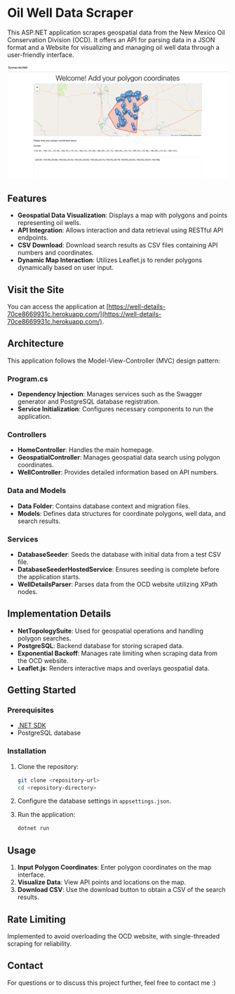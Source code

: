 # Oil Well Data Scraper

This ASP.NET application scrapes geospatial data from the New Mexico Oil Conservation Division (OCD). It offers an API for parsing data in a JSON format and a Website for visualizing and managing oil well data through a user-friendly interface.

![An image displaying a map with items over a red polygon](image.png)

## Features

- **Geospatial Data Visualization**: Displays a map with polygons and points representing oil wells.
- **API Integration**: Allows interaction and data retrieval using RESTful API endpoints.
- **CSV Download**: Download search results as CSV files containing API numbers and coordinates.
- **Dynamic Map Interaction**: Utilizes Leaflet.js to render polygons dynamically based on user input.

## Visit the Site

You can access the application at [https://well-details-70ce8669931c.herokuapp.com/](https://well-details-70ce8669931c.herokuapp.com/).

## Architecture

This application follows the Model-View-Controller (MVC) design pattern:

### Program.cs

- **Dependency Injection**: Manages services such as the Swagger generator and PostgreSQL database registration.
- **Service Initialization**: Configures necessary components to run the application.

### Controllers

- **HomeController**: Handles the main homepage.
- **GeospatialController**: Manages geospatial data search using polygon coordinates.
- **WellController**: Provides detailed information based on API numbers.

### Data and Models

- **Data Folder**: Contains database context and migration files.
- **Models**: Defines data structures for coordinate polygons, well data, and search results.

### Services

- **DatabaseSeeder**: Seeds the database with initial data from a test CSV file.
- **DatabaseSeederHostedService**: Ensures seeding is complete before the application starts.
- **WellDetailsParser**: Parses data from the OCD website utilizing XPath nodes.

## Implementation Details

- **NetTopologySuite**: Used for geospatial operations and handling polygon searches.
- **PostgreSQL**: Backend database for storing scraped data.
- **Exponential Backoff**: Manages rate limiting when scraping data from the OCD website.
- **Leaflet.js**: Renders interactive maps and overlays geospatial data.

## Getting Started

### Prerequisites

- [.NET SDK](https://dotnet.microsoft.com/download)
- PostgreSQL database

### Installation

1. Clone the repository:
   ```bash
   git clone <repository-url>
   cd <repository-directory>
   ```

2. Configure the database settings in `appsettings.json`.

3. Run the application:
   ```bash
   dotnet run
   ```

## Usage

1. **Input Polygon Coordinates**: Enter polygon coordinates on the map interface.
2. **Visualize Data**: View API points and locations on the map.
3. **Download CSV**: Use the download button to obtain a CSV of the search results.

## Rate Limiting

Implemented to avoid overloading the OCD website, with single-threaded scraping for reliability.

## Contact

For questions or to discuss this project further, feel free to contact me :)
